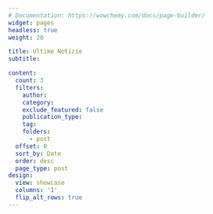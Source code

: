 ```yaml
---
# Documentation: https://wowchemy.com/docs/page-builder/
widget: pages
headless: true
weight: 20

title: Ultime Notizie
subtitle:

content:
  count: 3
  filters:
    author:
    category:
    exclude_featured: false
    publication_type:
    tag:
    folders:
      - post
  offset: 0
  sort_by: Date
  order: desc
  page_type: post
design:
  view: showcase
  columns: '1'
  flip_alt_rows: true
---
```

